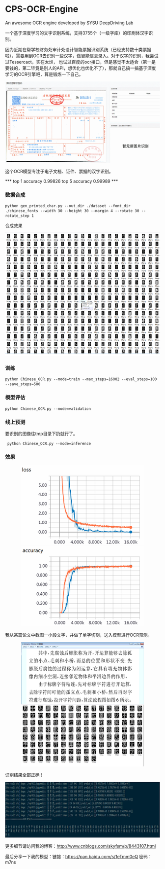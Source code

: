 # CPS-OCR-Engine
An awesome OCR engine developed by SYSU DeepDriving Lab

一个基于深度学习的文字识别系统，支持3755个（一级字库）的印刷体汉字识别。

因为近期在帮学校财务处审计处设计智能票据识别系统（已经支持数十类票据啦），需要用到OCR去识别一些汉字，做智能信息录入。对于汉字的识别，我尝试过Tessercact，实在太烂，
也试过百度的ocr接口，但是感觉不太适合（第一是要钱的，第二毕竟是别人的API，想优化也优化不了），那就自己搞一搞基于深度学习的OCR引擎吧，算是锻炼一下自己。

![](./GIF3.gif) 

这个OCR模型专注于电子文档、证件、票据的汉字识别。

*** top 1 accuracy 0.99826 top 5 accuracy 0.99989 ***

### 数据合成
```
python gen_printed_char.py --out_dir ./dataset --font_dir ./chinese_fonts --width 30 --height 30 --margin 4 --rotate 30 --rotate_step 1
```
合成效果
<div align="center">
<img src="./404.png" height="400px" width="800px" alt="图片说明" >
</div>

### 训练
```
python Chinese_OCR.py --mode=train --max_steps=16002 --eval_steps=100 --save_steps=500
```

### 模型评估
```
python Chinese_OCR.py --mode=validation
```

### 线上预测
要识别的图像往tmp目录下扔就行了。
```
 python Chinese_OCR.py --mode=inference 
```

### 效果
<div align="center">
<img src="./418.png" height="260px" width="400px" alt="图片说明" >
<img src="./417.png" height="260px" width="400px" alt="图片说明" >
</div>



我从某篇论文中截图一小段文字，并做了单字切割，送入模型进行OCR预测。
<div align="center">
<img src="./410.png" height="200px" width="400px" alt="图片说明" >
<img src="./407.png" height="200px" width="400px" alt="图片说明" >
</div>



识别结果全部正确！
<div align="center">
<img src="./408.png" height="180px" width="1000px" alt="图片说明" >
</div>


更多细节请访问我的博客：http://www.cnblogs.com/skyfsm/p/8443107.html

最后分享一下我的模型：链接：https://pan.baidu.com/s/1eTmm0eQ 密码：m7ns
